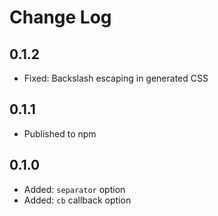 # Change Log

## 0.1.2
- Fixed: Backslash escaping in generated CSS

## 0.1.1
- Published to npm

## 0.1.0
- Added: `separator` option
- Added: `cb` callback option
